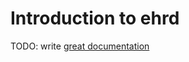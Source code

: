 # Introduction to ehrd

TODO: write [great documentation](http://jacobian.org/writing/great-documentation/what-to-write/)
